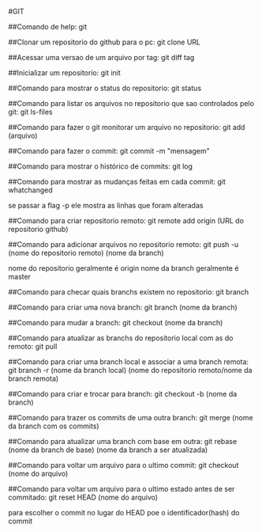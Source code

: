 #GIT

##Comando de help:
git

##Clonar um repositorio do github para o pc:
git clone URL

##Acessar uma versao de um arquivo por tag:
git diff tag

##Inicializar um repositorio:
git init


##Comando para mostrar o status do repositorio:
git status

##Comando para listar os arquivos no repositorio que sao controlados pelo git:
git ls-files

##Comando para fazer o git monitorar um arquivo no repositorio:
git add (arquivo)

##Comando para fazer o commit:
git commit -m "mensagem"

##Comando para mostrar o histórico de commits:
git log

##Comando para mostrar as mudanças feitas em cada commit:
git whatchanged

se passar a flag -p ele mostra as linhas que foram alteradas

##Comando para criar repositorio remoto:
git remote add origin (URL do repositorio github)

##Comando para adicionar arquivos no repositorio remoto:
git push -u (nome do repositorio remoto) (nome da branch)

nome do repositorio geralmente é origin
nome da branch geralmente é master

##Comando para checar quais branchs existem no repositorio:
git branch

##Comando para criar uma nova branch:
git branch (nome da branch)

##Comando para mudar a branch:
git checkout (nome da branch)

##Comando para atualizar as branchs do repositorio local com as do remoto:
git pull

##Comando para criar uma branch local e associar a uma branch remota:
git branch -r (nome da branch local) (nome do repositorio remoto/nome da branch remota)

##Comando para criar e trocar para branch:
git checkout -b (nome da branch)

##Comando para trazer os commits de uma outra branch:
git merge (nome da branch com os commits)

##Comando para atualizar uma branch com base em outra:
git rebase (nome da branch de base) (nome da branch a ser atualizada)

##Comando para voltar um arquivo para o ultimo commit:
git checkout (nome do arquivo)

##Comando para voltar um arquivo para o ultimo estado antes de ser commitado:
git reset HEAD (nome do arquivo)

para escolher o commit no lugar do HEAD poe o identificador(hash) do commit








